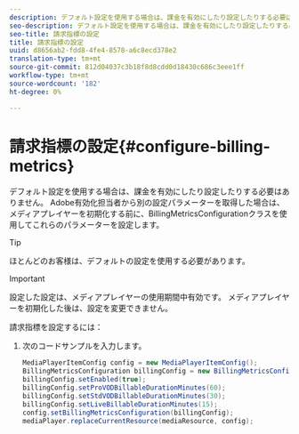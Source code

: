 ```yaml
---
description: デフォルト設定を使用する場合は、課金を有効にしたり設定したりする必要はありません。 Adobe有効化担当者から別の設定パラメーターを取得した場合は、メディアプレイヤーを初期化する前に、BillingMetricsConfigurationクラスを使用してこれらのパラメーターを設定します。
seo-description: デフォルト設定を使用する場合は、課金を有効にしたり設定したりする必要はありません。 Adobe有効化担当者から別の設定パラメーターを取得した場合は、メディアプレイヤーを初期化する前に、BillingMetricsConfigurationクラスを使用してこれらのパラメーターを設定します。
seo-title: 請求指標の設定
title: 請求指標の設定
uuid: d8656ab2-fdd8-4fe4-8578-a6c8ecd378e2
translation-type: tm+mt
source-git-commit: 812d04037c3b18f8d8cdd0d18430c686c3eee1ff
workflow-type: tm+mt
source-wordcount: '182'
ht-degree: 0%

---
```



# 請求指標の設定{#configure-billing-metrics}

デフォルト設定を使用する場合は、課金を有効にしたり設定したりする必要はありません。 Adobe有効化担当者から別の設定パラメーターを取得した場合は、メディアプレイヤーを初期化する前に、BillingMetricsConfigurationクラスを使用してこれらのパラメーターを設定します。

>[!TIP]
>
>ほとんどのお客様は、デフォルトの設定を使用する必要があります。

>[!IMPORTANT]
>
>設定した設定は、メディアプレイヤーの使用期間中有効です。 メディアプレイヤーを初期化した後は、設定を変更できません。

請求指標を設定するには：

1. 次のコードサンプルを入力します。

   ```java
   MediaPlayerItemConfig config = new MediaPlayerItemConfig(); 
   BillingMetricsConfiguration billingConfig = new BillingMetricsConfiguration(); 
   billingConfig.setEnabled(true); 
   billingConfig.setProVODBillableDurationMinutes(60); 
   billingConfig.setStdVODBillableDurationMinutes(30); 
   billingConfig.setLiveBillableDurationMinutes(15); 
   config.setBillingMetricsConfiguration(billingConfig); 
   mediaPlayer.replaceCurrentResource(mediaResource, config);
   ```

